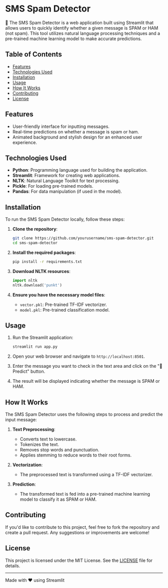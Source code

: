 # SMS Spam Detector

📱 The SMS Spam Detector is a web application built using Streamlit that allows users to quickly identify whether a given message is SPAM or HAM (not spam). This tool utilizes natural language processing techniques and a pre-trained machine learning model to make accurate predictions.

## Table of Contents

- [Features](#features)
- [Technologies Used](#technologies-used)
- [Installation](#installation)
- [Usage](#usage)
- [How It Works](#how-it-works)
- [Contributing](#contributing)
- [License](#license)

## Features

- User-friendly interface for inputting messages.
- Real-time predictions on whether a message is spam or ham.
- Animated background and stylish design for an enhanced user experience.

## Technologies Used

- **Python**: Programming language used for building the application.
- **Streamlit**: Framework for creating web applications.
- **NLTK**: Natural Language Toolkit for text processing.
- **Pickle**: For loading pre-trained models.
- **Pandas**: For data manipulation (if used in the model).

## Installation

To run the SMS Spam Detector locally, follow these steps:

1. **Clone the repository**:
    ```bash
    git clone https://github.com/yourusername/sms-spam-detector.git
    cd sms-spam-detector
    ```

2. **Install the required packages**:
    ```bash
    pip install -r requirements.txt
    ```

3. **Download NLTK resources**:
    ```python
    import nltk
    nltk.download('punkt')
    ```

4. **Ensure you have the necessary model files**:
    - `vector.pkl`: Pre-trained TF-IDF vectorizer.
    - `model.pkl`: Pre-trained classification model.

## Usage

1. Run the Streamlit application:
    ```bash
    streamlit run app.py
    ```

2. Open your web browser and navigate to `http://localhost:8501`.

3. Enter the message you want to check in the text area and click on the "🚀 Predict" button.

4. The result will be displayed indicating whether the message is SPAM or HAM.

## How It Works

The SMS Spam Detector uses the following steps to process and predict the input message:

1. **Text Preprocessing**: 
   - Converts text to lowercase.
   - Tokenizes the text.
   - Removes stop words and punctuation.
   - Applies stemming to reduce words to their root forms.

2. **Vectorization**:
   - The preprocessed text is transformed using a TF-IDF vectorizer.

3. **Prediction**:
   - The transformed text is fed into a pre-trained machine learning model to classify it as SPAM or HAM.

## Contributing

If you'd like to contribute to this project, feel free to fork the repository and create a pull request. Any suggestions or improvements are welcome!

## License

This project is licensed under the MIT License. See the [LICENSE](LICENSE) file for details.

---

Made with ❤️ using Streamlit
